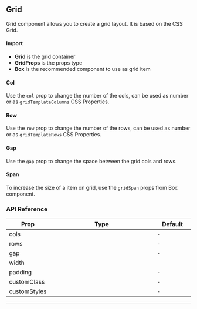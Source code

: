 ## Grid

Grid component allows you to create a grid layout. It is based on the CSS Grid.

<div>
	<LeSourceButton url="https://github.com/hiimlex/leux/tree/main/src/components/Grid"></LeSourceButton>
</div>

#### Import

<div>
	<GridImportPreview></GridImportPreview>
</div>

- **Grid** is the grid container
- **GridProps** is the props type
- **Box** is the recommended component to use as grid item

#### Col

Use the `col` prop to change the number of the cols, can be used as number or as `gridTemplateColumns` CSS Properties.

<div>
	<GridColPreview></GridColPreview>
</div>

#### Row

Use the `row` prop to change the number of the rows, can be used as number or as `gridTemplateRows` CSS Properties.

<div>
	<GridRowPreview></GridRowPreview>
</div>

#### Gap

Use the `gap` prop to change the space between the grid cols and rows.

<div>
	<GridGapPreview></GridGapPreview>
</div>

#### Span

To increase the size of a item on grid, use the `gridSpan` props from <NavLink to="/layout/box">Box component</NavLink>.

<div>
	<GridSpanPreview></GridSpanPreview>
</div>

### API Reference

<div>
<table width="100%" border="0">
<thead>
<tr>
<th width="10%">Prop</th>
<th>Type</th>
<th width="20%">Default</th>
</tr>
</thead>
<tbody>
<tr>
<td>cols</td>
<td><Code language="jsx" children="React.CSSProperties['gridTemplateColumns']"></Code></td>
<td width="20%">-</td>
</tr>
<tr>
<td>rows</td>
<td><Code language="jsx" children="React.CSSProperties['gridTemplateRows']"></Code></td>
<td>-</td>
</tr>
<tr>
<td>gap</td>
<td><Code language="jsx" children="{ 'col': React.CSSProperties['columnGap'], 'row': React.CSSProperties['rowGap'] }"></Code></td>
<td>-</td>
</tr>
<tr>
<td>width</td>
<td><Code language="jsx" children="React.CSSProperties['width']"></Code></td>
<td><Code language="jsx" children="'100%'"></Code></td>
</tr>
<tr>
<td>padding</td>
<td><Code language="jsx" children="React.CSSProperties['padding']"></Code></td>
<td>-</td>
</tr>
<tr>
<td>customClass</td>
<td><Code children="'string'" language="jsx"></Code></td>
<td>-</td>
</tr>
<tr>
<td>customStyles</td>
<td><Code children="React.CSSProperties" language="jsx"></Code></td>
<td>-</td>
</tr>
</tbody>
</table>
</div>

<hr />
